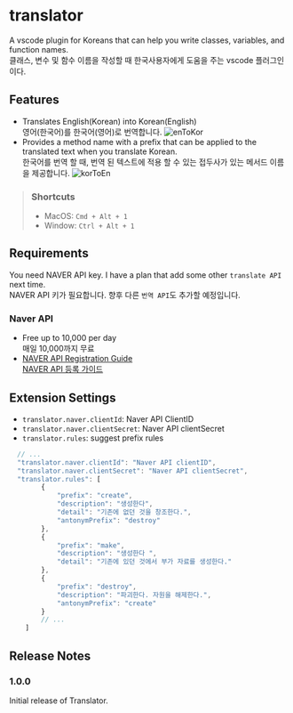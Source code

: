 # translator

A vscode plugin for Koreans that can help you write classes, variables, and function names.  
클래스, 변수 및 함수 이름을 작성할 때 한국사용자에게 도움을 주는 vscode 플러그인이다.

## Features
- Translates English(Korean) into Korean(English)  
  영어(한국어)를 한국어(영어)로 번역합니다.
  ![enToKor](https://github.com/sculove/translator/raw/master/images/enToKor.gif)
- Provides a method name with a prefix that can be applied to the translated text when you translate Korean.  
  한국어를 번역 할 때, 번역 된 텍스트에 적용 할 수 있는 접두사가 있는 메서드 이름을 제공합니다.
  ![korToEn](https://github.com/sculove/translator/raw/master/images/korToEn.gif)

> ### Shortcuts
> - MacOS: `Cmd + Alt + 1`
> - Window: `Ctrl + Alt + 1`


## Requirements

You need NAVER API key. I have a plan that add some other `translate API` next time.  
NAVER API 키가 필요합니다. 향후 다른 `번역 API`도 추가할 예정입니다.


### Naver API
- Free up to 10,000 per day  
  매일 10,000까지 무료
- [NAVER API Registration Guide](https://github.com/sculove/translator/wiki/Register-NAVER-API)  
  [NAVER API 등록 가이드](https://github.com/sculove/translator/wiki/Register-NAVER-API)


## Extension Settings

* `translator.naver.clientId`: Naver API ClientID
* `translator.naver.clientSecret`: Naver API clientSecret
* `translator.rules`: suggest prefix rules

```js
  // ...
  "translator.naver.clientId": "Naver API clientID",
  "translator.naver.clientSecret": "Naver API clientSecret",
  "translator.rules": [
        {
            "prefix": "create",
            "description": "생성한다",
            "detail": "기존에 없던 것을 창조한다.",
            "antonymPrefix": "destroy"
        },
        {
            "prefix": "make",
            "description": "생성한다 ",
            "detail": "기존에 있던 것에서 부가 자료를 생성한다."
        },
        {
            "prefix": "destroy",
            "description": "파괴한다. 자원을 해제한다.",
            "antonymPrefix": "create"
        }
        // ...
    ]
```


## Release Notes

### 1.0.0

Initial release of Translator.
